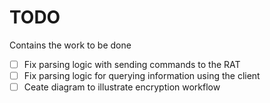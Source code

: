 # TODO
Contains the work to be done

- [ ] Fix parsing logic with sending commands to the RAT
- [ ] Fix parsing logic for querying information using the client
- [ ] Ceate diagram to illustrate encryption workflow
